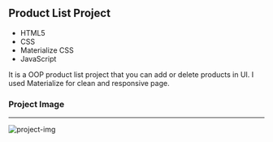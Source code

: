 ## Product List Project

- HTML5
- CSS
- Materialize CSS
- JavaScript

It is a OOP product list project that you can add or delete products in UI. I used Materialize for clean and responsive page.

###                                                                                                                 Project Image

---

![project-img](product_list\readme_img\p_list_project.PNG)
